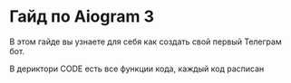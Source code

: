# Гайд по Aiogram 3

В этом гайде вы узнаете для себя как создать свой первый Телеграм бот.

В дериктори CODE есть все функции кода, каждый  код расписан

